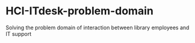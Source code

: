 # HCI-ITdesk-problem-domain
Solving the problem domain of interaction between library employees and IT support
